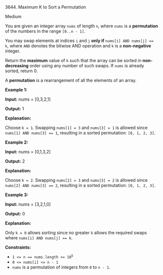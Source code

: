 3644\. Maximum K to Sort a Permutation

Medium

You are given an integer array `nums` of length `n`, where `nums` is a **permutation** of the numbers in the range `[0..n - 1]`.

You may swap elements at indices `i` and `j` **only if** `nums[i] AND nums[j] == k`, where `AND` denotes the bitwise AND operation and `k` is a **non-negative** integer.

Return the **maximum** value of `k` such that the array can be sorted in **non-decreasing** order using any number of such swaps. If `nums` is already sorted, return 0.

A **permutation** is a rearrangement of all the elements of an array.

**Example 1:**

**Input:** nums = [0,3,2,1]

**Output:** 1

**Explanation:**

Choose `k = 1`. Swapping `nums[1] = 3` and `nums[3] = 1` is allowed since `nums[1] AND nums[3] == 1`, resulting in a sorted permutation: `[0, 1, 2, 3]`.

**Example 2:**

**Input:** nums = [0,1,3,2]

**Output:** 2

**Explanation:**

Choose `k = 2`. Swapping `nums[2] = 3` and `nums[3] = 2` is allowed since `nums[2] AND nums[3] == 2`, resulting in a sorted permutation: `[0, 1, 2, 3]`.

**Example 3:**

**Input:** nums = [3,2,1,0]

**Output:** 0

**Explanation:**

Only `k = 0` allows sorting since no greater `k` allows the required swaps where `nums[i] AND nums[j] == k`.

**Constraints:**

*   <code>1 <= n == nums.length <= 10<sup>5</sup></code>
*   `0 <= nums[i] <= n - 1`
*   `nums` is a permutation of integers from `0` to `n - 1`.